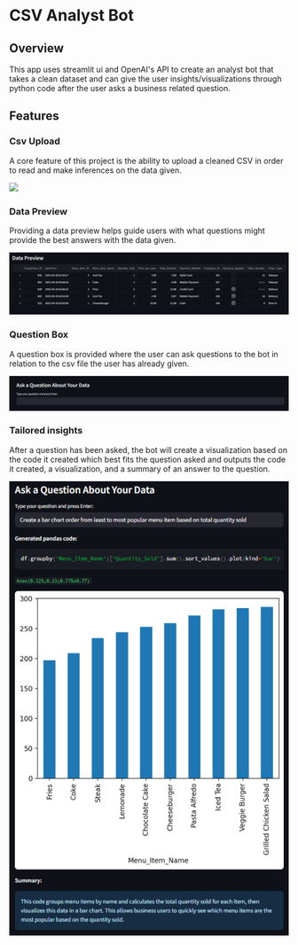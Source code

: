 # CSV Analyst Bot

## Overview

This app uses streamlit ui and OpenAI's API to create an analyst bot that takes a clean dataset and can give the user insights/visualizations through python code after the user asks a business related question.

## Features

### Csv Upload

A core feature of this project is the ability to upload a cleaned CSV in order to read and make inferences on the data given.

![](csvupload.png)

### Data Preview

Providing a data preview helps guide users with what questions might provide the best answers with the data given.

![huh](img/datapreview.png)

### Question Box

A question box is provided where the user can ask questions to the bot in relation to the csv file the user has already given.

![](img\questionbox.png)

### Tailored insights

After a question has been asked, the bot will create a visualization based on the code it created which best fits the question asked and outputs the code it created, a visualization, and a summary of an answer to the question.

![](img\usage.png)